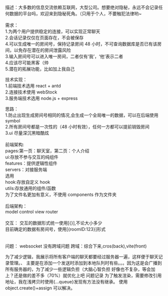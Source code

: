 描述：大多数的信息交流依赖互联网，大型公司。想要绝对隐秘，永远不会记录任何数据的平台吗，欢迎来到隐秘死角。（只用于个人，不要触犯法律哟~
<br/>
<br/>
需求：<br/> 1.为两个用户提供稳定的连接，可以实现正常聊天<br/> 2.会话记录仅仅在页面存在，不会被保存 <br/>4.可以生成唯一的房间号，保持记录房间 48 小时，不可查询数据库是否已有该房间，以免存在潜在的房间泄露风险 <br/>3.输入房间号可以进入唯一房间，二者仅有‘我’，‘他’表示二者 <br/>4.应该尽可能黑客（帅 <br/>5.潜在的拓展功能，比如加上我自己

技术实现： <br/>1.前端技术选用 react + antd <br/>2.连接技术使用 webStock <br/>3.服务端技术选用 node.js + express

思路：
<br/>1.防止出现生成房间号相同的情况,会生成一个全局唯一的数据，可以在后端使用 symbol <br/>2.所有房间号都是一次性的（48 小时有效），任何一方都可以提前销毁房间
<br/>3.ui 尽量深沉黑暗酷炫
<br/>
<br/>
前端架构:<br/>
pages:第一页：聊天室，第二页：个人介绍<br/>
ui:存放不参与交互的纯组件<br/>
features：提供逻辑性组件<br/>
servers：对接服务端<br/>
选用<br/>
hook:存放自定义 hook<br/>
utils:存放通用的组件/函数<br/>
为了文件名更加有意义，不使用 components 作为文件夹<br/>
<br/>
后端架构：<br/>
model
control
view
router
<br/>
<br/>
交互：
交互的数据形式统一使用[{}],不论大小多少<br/>
目前确定的数据有房间号，使用[{roomID:123}]形式<br/>
<br/>
<br/>
问题：
websocket 没有跨域问题
跨域：综合下来,cros(back),vite(front)

<!--  -->

为了减少逻辑，我展示将所有客户端的聊天都要经过服务器一遍，这样便于聊天记录管理。、
主要是在添加一个发送时添加到本地队列时有些。。。因为这是会广播到所有服务器的，为了减少一些逻辑负担（大脑心智负担
好像也不复杂，等会加上？还是做的差不多（70%）就优化上吧
问题记录
为了触发渲染，需要修改引用地址，我在浅拷贝时使用{...queue}发现有方法没有继承。
使用 object.create()+assign 可以解决。
